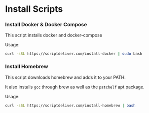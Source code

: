 # Install Scripts
### Install Docker & Docker Compose
This script installs docker and docker-compose

Usage:
```sh
curl -sSL https://scriptdeliver.com/install-docker | sudo bash
```
### Install Homebrew
This script downloads homebrew and adds it to your PATH.

It also installs `gcc` through brew as well as the `patchelf` apt package.

Usage:
```sh
curl -sSL https://scriptdeliver.com/install-homebrew | bash
```
